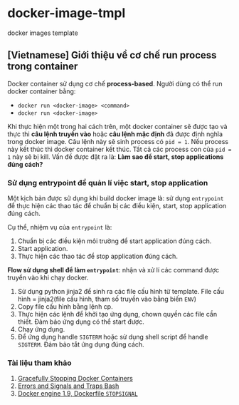 # docker-image-tmpl
docker images template


## [Vietnamese] Giới thiệu về cơ chế run process trong container

Docker container sử dụng cơ chế **process-based**. Người dùng có thể run docker container bằng:

- `docker run <docker-image> <command>`
- `docker run <docker-image>`

Khi thực hiện một trong hai cách trên, một docker container sẽ được tạo và thực thi **câu lệnh truyền vào** hoặc **câu lệnh mặc định** đã được định nghĩa trong docker image. Câu lệnh này sẽ sinh process có `pid = 1`. Nếu process này kết thúc thì docker container kết thúc. Tất cả các process con của `pid = 1` này sẽ bị kill.
Vấn đề được đặt ra là: **Làm sao để start, stop applications đúng cách?**

### Sử dụng entrypoint để quản lí việc start, stop application
Một kịch bản được sử dụng khi build docker image là: sử dụng `entrypoint` để thực hiện các thao tác để chuẩn bị các điều kiện, start, stop application đúng cách.

Cụ thể, nhiệm vụ của `entrypoint` là:

1. Chuẩn bị các điều kiện môi trường để start application đúng cách.
2. Start application.
3. Thực hiện các thao tác để stop application đúng cách.

**Flow sử dụng shell để làm `entrypoint`**: nhận và xử lí các command được truyền vào khi chạy docker.

1. Sử dụng python jinja2 để sinh ra các file cấu hình từ template.
File cấu hình = jinja2(file cấu hình, tham số truyền vào bằng biến `ENV`)
2. Copy file cấu hình bằng lệnh cp.
3. Thực hiện các lệnh để khởi tạo ứng dụng, chown quyền các file cần thiết. Đảm bảo ứng dụng có thể start được.
4. Chạy ứng dụng.
5. Để ứng dụng handle `SIGTERM` hoặc sử dụng shell script để handle `SIGTERM`. Đảm bảo tắt ứng dụng đúng cách.

### Tài liệu tham khảo

1. [Gracefully Stopping Docker Containers](https://labs.ctl.io/gracefully-stopping-docker-containers/)
2. [Errors and Signals and Traps Bash](http://linuxcommand.org/wss0160.php)
3. [Docker engine 1.9, Dockerfile `STOPSIGNAL`](http://docs.docker.com/engine/reference/builder/#stopsignal)


